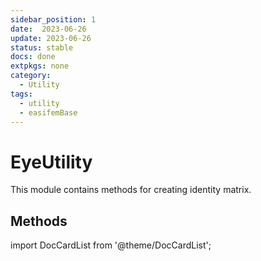 ```yaml
---
sidebar_position: 1
date:  2023-06-26 
update: 2023-06-26  
status: stable 
docs: done
extpkgs: none
category: 
  - Utility
tags:
  - utility
  - easifemBase
---
```


# EyeUtility

This module contains methods for creating identity matrix.

## Methods

import DocCardList from '@theme/DocCardList';

<DocCardList />
